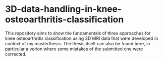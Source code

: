 # 3D-data-handling-in-knee-osteoarthritis-classification
This repository aims to show the fundamentals of three approaches for knee osteoarthritis classification using 3D MRI data that were developed in context of my masterthesis. The thesis itself can also be found here, in particular a verion where some mistakes of the submitted one were corrected. 
